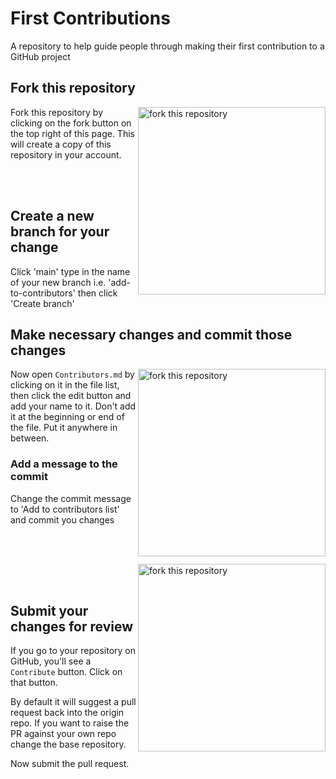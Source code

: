 # First Contributions
A repository to help guide people through making their first contribution to a GitHub project

## Fork this repository

<img align="right" width="300" src="images/fork.png" alt="fork this repository" />  

Fork this repository by clicking on the fork button on the top right of this page.
This will create a copy of this repository in your account.

<br/><br/>

## Create a new branch for your change

Click 'main' type in the name of your new branch i.e. 'add-to-contributors' then click 'Create branch'

## Make necessary changes and commit those changes

<img align="right" width="300" src="images/contributors.png" alt="fork this repository" />

Now open `Contributors.md` by clicking on it in the file list, then click the edit button and add your name to it. Don't add it at the beginning or end of the file. Put it anywhere in between.

### Add a message to the commit
Change the commit message to 'Add <your name> to contributors list' and commit you changes

<br/><br/>

<img align="right" width="300" src="images/edit.png" alt="fork this repository" />

<br/><br/>

## Submit your changes for review

If you go to your repository on GitHub, you'll see a `Contribute` button. Click on that button.

By default it will suggest a pull request back into the origin repo. If you want to raise the PR against your own repo change the base repository.


Now submit the pull request.

